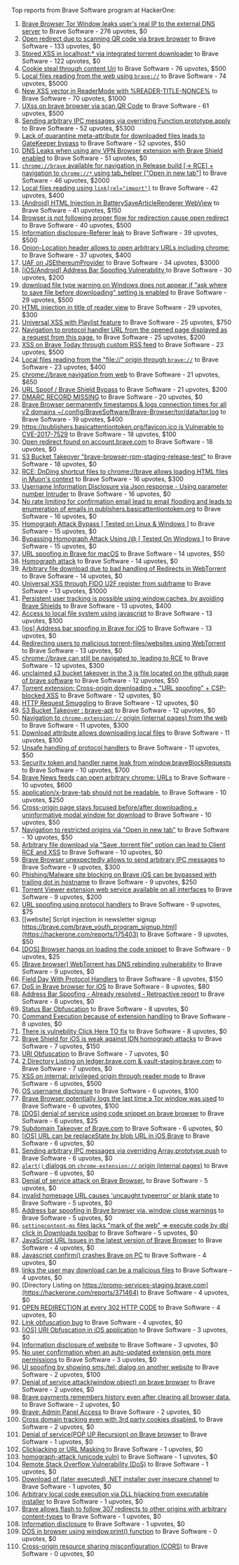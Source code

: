 Top reports from Brave Software program at HackerOne:

1. [Brave Browser Tor Window leaks user's real IP to the external DNS server](https://hackerone.com/reports/1077022) to Brave Software - 276 upvotes, $0
2. [Open redirect due to scanning QR code via brave browser](https://hackerone.com/reports/1946534) to Brave Software - 133 upvotes, $0
3. [Stored XSS in localhost:* via integrated torrent downloader](https://hackerone.com/reports/681617) to Brave Software - 122 upvotes, $0
4. [Cookie steal through content Uri](https://hackerone.com/reports/876192) to Brave Software - 76 upvotes, $500
5. [Local files reading from the web using `brave://`](https://hackerone.com/reports/390013) to Brave Software - 74 upvotes, $5000
6. [New XSS vector in ReaderMode with %READER-TITLE-NONCE%](https://hackerone.com/reports/1436142) to Brave Software - 70 upvotes, $1000
7. [UXss on brave browser via scan QR Code](https://hackerone.com/reports/1884042) to Brave Software - 61 upvotes, $500
8. [Sending arbitrary IPC messages via overriding Function.prototype.apply](https://hackerone.com/reports/188086) to Brave Software - 52 upvotes, $5300
9. [Lack of quarantine meta-attribute for downloaded files leads to GateKeeper bypass](https://hackerone.com/reports/374106) to Brave Software - 52 upvotes, $50
10. [DNS Leaks when using any VPN Browser extension with Brave Shield enabled](https://hackerone.com/reports/1203842) to Brave Software - 51 upvotes, $0
11. [`chrome://brave` available for navigation in Release build [-\> RCE] + navigation to `chrome://*` using tab_helper ["Open in new tab"]](https://hackerone.com/reports/395737) to Brave Software - 46 upvotes, $2000
12. [Local files reading using `link[rel="import"]`](https://hackerone.com/reports/375329) to Brave Software - 42 upvotes, $400
13. [[Android] HTML Injection in BatterySaveArticleRenderer WebView](https://hackerone.com/reports/176065) to Brave Software - 41 upvotes, $150
14. [Browser is not following proper flow for redirection cause open redirect ](https://hackerone.com/reports/1579374) to Brave Software - 40 upvotes, $500
15. [Information disclosure-Referer leak](https://hackerone.com/reports/1337624) to Brave Software - 39 upvotes, $500
16. [Onion-Location header allows to open arbitrary URLs including chrome:](https://hackerone.com/reports/1089995) to Brave Software - 37 upvotes, $400
17. [UAF on JSEthereumProvider](https://hackerone.com/reports/1977252) to Brave Software - 34 upvotes, $3000
18. [[iOS/Android] Address Bar Spoofing Vulnerability ](https://hackerone.com/reports/175958) to Brave Software - 30 upvotes, $200
19. [download file type warning on Windows does not appear if "ask where to save file before downloading" setting is enabled](https://hackerone.com/reports/1848062) to Brave Software - 29 upvotes, $500
20. [HTML injection in title of reader view](https://hackerone.com/reports/991713) to Brave Software - 29 upvotes, $300
21. [Universal XSS with Playlist feature](https://hackerone.com/reports/1436558) to Brave Software - 25 upvotes, $750
22. [Navigation to protocol handler URL from the opened page displayed as a request from this page.](https://hackerone.com/reports/374969) to Brave Software - 25 upvotes, $200
23. [XSS on Brave Today through custom RSS feed](https://hackerone.com/reports/1184379) to Brave Software - 23 upvotes, $500
24. [Local files reading from the "file://" origin through `brave://`](https://hackerone.com/reports/390362) to Brave Software - 23 upvotes, $400
25. [chrome://brave navigation from web](https://hackerone.com/reports/415967) to Brave Software - 21 upvotes, $650
26. [URL Spoof / Brave Shield Bypass](https://hackerone.com/reports/255991) to Brave Software - 21 upvotes, $200
27. [DMARC RECORD MISSING](https://hackerone.com/reports/491753) to Brave Software - 20 upvotes, $0
28. [Brave Browser permanently timestamps & logs connection times for all v2 domains ~/.config/BraveSoftware/Brave-Browser/tor/data/tor.log](https://hackerone.com/reports/1249056) to Brave Software - 19 upvotes, $400
29. [https://publishers.basicattentiontoken.org/favicon.ico is Vulnerable to CVE-2017-7529](https://hackerone.com/reports/980856) to Brave Software - 18 upvotes, $100
30. [Open redirect found on account.brave.com](https://hackerone.com/reports/1338437) to Brave Software - 18 upvotes, $0
31. [S3 Bucket Takeover  "brave-browser-rpm-staging-release-test"](https://hackerone.com/reports/1835133) to Brave Software - 18 upvotes, $0
32. [RCE: DnDing shortcut files to chrome://brave allows loading HTML files in Muon's context](https://hackerone.com/reports/415258) to Brave Software - 16 upvotes, $300
33. [Username Information Disclosure via Json response - Using parameter number Intruder](https://hackerone.com/reports/812351) to Brave Software - 16 upvotes, $0
34. [No rate limiting for confirmation email lead to email flooding and leads to enumeration of emails in publishers.basicattentiontoken.org](https://hackerone.com/reports/854793) to Brave Software - 16 upvotes, $0
35. [Homograph Attack Bypass [ Tested on Linux & Windows ]](https://hackerone.com/reports/268984) to Brave Software - 15 upvotes, $0
36. [Bypassing Homograph Attack Using /@ [ Tested On Windows ]](https://hackerone.com/reports/317931) to Brave Software - 15 upvotes, $0
37. [URL spoofing in Brave for macOS](https://hackerone.com/reports/369086) to Brave Software - 14 upvotes, $50
38. [Homograph attack](https://hackerone.com/reports/175286) to Brave Software - 14 upvotes, $0
39. [Arbitrary file download due to bad handling of Redirects in WebTorrent](https://hackerone.com/reports/975514) to Brave Software - 14 upvotes, $0
40. [Universal XSS through FIDO U2F register from subframe](https://hackerone.com/reports/993670) to Brave Software - 13 upvotes, $1000
41. [Persistent user tracking is possible using window.caches, by avoiding Brave Shields](https://hackerone.com/reports/1668815) to Brave Software - 13 upvotes, $400
42. [Access to local file system using javascript](https://hackerone.com/reports/175979) to Brave Software - 13 upvotes, $100
43. [[ios] Address bar spoofing in Brave for iOS](https://hackerone.com/reports/176929) to Brave Software - 13 upvotes, $0
44. [Redirecting users to malicious torrent-files/websites using WebTorrent](https://hackerone.com/reports/968328) to Brave Software - 13 upvotes, $0
45. [chrome://brave can still be navigated to, leading to RCE](https://hackerone.com/reports/415178) to Brave Software - 12 upvotes, $300
46. [unclaimed s3 bucket takeover in the 3 js file located on the github page of  brave software](https://hackerone.com/reports/1316650) to Brave Software - 12 upvotes, $50
47. [Torrent extension: Cross-origin downloading + "URL spoofing" + CSP-blocked XSS](https://hackerone.com/reports/378864) to Brave Software - 12 upvotes, $0
48. [HTTP Request Smuggling](https://hackerone.com/reports/866382) to Brave Software - 12 upvotes, $0
49. [S3 Bucket Takeover : brave-apt](https://hackerone.com/reports/1791558) to Brave Software - 12 upvotes, $0
50. [Navigation to `chrome-extension://` origin (internal pages) from the web](https://hackerone.com/reports/378805) to Brave Software - 11 upvotes, $300
51. [Download attribute allows downloading local files](https://hackerone.com/reports/258710) to Brave Software - 11 upvotes, $100
52. [Unsafe handling of protocol handlers](https://hackerone.com/reports/369185) to Brave Software - 11 upvotes, $50
53. [Security token and handler name leak from window.braveBlockRequests](https://hackerone.com/reports/1668723) to Brave Software - 10 upvotes, $700
54. [Brave News feeds can open arbitrary chrome: URLs](https://hackerone.com/reports/1819668) to Brave Software - 10 upvotes, $600
55. [application/x-brave-tab should not be readable.](https://hackerone.com/reports/258578) to Brave Software - 10 upvotes, $250
56. [Cross-origin page stays focused before/after downloading + uninformative modal window for download](https://hackerone.com/reports/375259) to Brave Software - 10 upvotes, $50
57. [Navigation to restricted origins via "Open in new tab"](https://hackerone.com/reports/369218) to Brave Software - 10 upvotes, $50
58. [Arbitrary file download via "Save .torrent file" option can lead to Client RCE and XSS](https://hackerone.com/reports/963155) to Brave Software - 10 upvotes, $0
59. [Brave Browser unexpectedly allows to send arbitrary IPC messages](https://hackerone.com/reports/187542) to Brave Software - 9 upvotes, $300
60. [Phishing/Malware site blocking on Brave iOS can be bypassed with trailing dot in hostname](https://hackerone.com/reports/1068505) to Brave Software - 9 upvotes, $250
61. [Torrent Viewer extension web service available on all interfaces](https://hackerone.com/reports/300181) to Brave Software - 9 upvotes, $200
62. [URL spoofing using protocol handlers](https://hackerone.com/reports/373721) to Brave Software - 9 upvotes, $75
63. [[website] Script injection in newsletter signup https://brave.com/brave_youth_program_signup.html](https://hackerone.com/reports/175403) to Brave Software - 9 upvotes, $50
64. [[DOS] Browser hangs on loading the code snippet](https://hackerone.com/reports/181686) to Brave Software - 9 upvotes, $25
65. [[Brave browser] WebTorrent has DNS rebinding vulnerability](https://hackerone.com/reports/663729) to Brave Software - 9 upvotes, $0
66. [Field Day With Protocol Handlers](https://hackerone.com/reports/416040) to Brave Software - 8 upvotes, $150
67. [DoS in Brave browser for iOS](https://hackerone.com/reports/357665) to Brave Software - 8 upvotes, $80
68. [Address Bar Spoofing - Already resolved - Retroactive report](https://hackerone.com/reports/175779) to Brave Software - 8 upvotes, $0
69. [Status Bar Obfuscation](https://hackerone.com/reports/175701) to Brave Software - 8 upvotes, $0
70. [Command Execution because of extension handling](https://hackerone.com/reports/188078) to Brave Software - 8 upvotes, $0
71. [There is vulnebility Click Here TO fix](https://hackerone.com/reports/319036) to Brave Software - 8 upvotes, $0
72. [Brave Shield for iOS is weak against IDN homograph attacks](https://hackerone.com/reports/1819329) to Brave Software - 7 upvotes, $150
73. [URI Obfuscation](https://hackerone.com/reports/175529) to Brave Software - 7 upvotes, $0
74. [2 Directory Listing on ledger.brave.com & vault-staging.brave.com](https://hackerone.com/reports/175320) to Brave Software - 7 upvotes, $0
75. [XSS on internal: privileged origin through reader mode](https://hackerone.com/reports/1438028) to Brave Software - 6 upvotes, $500
76. [OS username disclosure](https://hackerone.com/reports/258585) to Brave Software - 6 upvotes, $100
77. [Brave Browser potentially logs the last time a Tor window was used](https://hackerone.com/reports/1024668) to Brave Software - 6 upvotes, $100
78. [[DOS] denial of service using code snippet on brave browser](https://hackerone.com/reports/181558) to Brave Software - 6 upvotes, $25
79. [Subdomain Takeover of Brave.com](https://hackerone.com/reports/175397) to Brave Software - 6 upvotes, $0
80. [[iOS] URL can be replaceState by blob URL in iOS Brave](https://hackerone.com/reports/215044) to Brave Software - 6 upvotes, $0
81. [Sending arbitrary IPC messages via overriding Array.prototype.push](https://hackerone.com/reports/188561) to Brave Software - 6 upvotes, $0
82. [`alert()` dialogs on `chrome-extension://` origin (internal pages)](https://hackerone.com/reports/378809) to Brave Software - 6 upvotes, $0
83. [Denial of service attack on Brave Browser.](https://hackerone.com/reports/176066) to Brave Software - 5 upvotes, $0
84. [invalid homepage URL causes 'uncaught typeerror' or blank state](https://hackerone.com/reports/177184) to Brave Software - 5 upvotes, $0
85. [Address bar spoofing in Brave browser via. window close warnings](https://hackerone.com/reports/208834) to Brave Software - 5 upvotes, $0
86. [`settingcontent-ms` files lacks "mark of the web" =\> execute code by dbl click in Downloads toolbar](https://hackerone.com/reports/377206) to Brave Software - 5 upvotes, $0
87. [JavaScript URL Issues in the latest version of Brave Browser](https://hackerone.com/reports/176083) to Brave Software - 4 upvotes, $0
88. [Javascript confirm() crashes Brave on PC](https://hackerone.com/reports/176076) to Brave Software - 4 upvotes, $0
89. [links the user may download can be a malicious files](https://hackerone.com/reports/182557) to Brave Software - 4 upvotes, $0
90. [Directory Listing on https://promo-services-staging.brave.com](https://hackerone.com/reports/371464) to Brave Software - 4 upvotes, $0
91. [OPEN REDIRECTION at every 302 HTTP CODE](https://hackerone.com/reports/369447) to Brave Software - 4 upvotes, $0
92. [Link obfuscation bug](https://hackerone.com/reports/669440) to Brave Software - 4 upvotes, $0
93. [[iOS] URI Obfuscation in iOS application](https://hackerone.com/reports/176159) to Brave Software - 3 upvotes, $0
94. [Information disclosure of website](https://hackerone.com/reports/179121) to Brave Software - 3 upvotes, $0
95. [No user confirmation when an auto-updated extension gets more permissions](https://hackerone.com/reports/199243) to Brave Software - 3 upvotes, $0
96. [UI spoofing by showing sms:/tel: dialog on another website](https://hackerone.com/reports/1819652) to Brave Software - 2 upvotes, $100
97. [Denial of service attack(window object) on brave browser](https://hackerone.com/reports/176197) to Brave Software - 2 upvotes, $0
98. [Brave payments remembers history even after clearing all browser data.](https://hackerone.com/reports/203088) to Brave Software - 2 upvotes, $0
99. [Brave: Admin Panel Access](https://hackerone.com/reports/175366) to Brave Software - 2 upvotes, $0
100. [Cross domain tracking even with 3rd party cookies disabled.](https://hackerone.com/reports/331428) to Brave Software - 2 upvotes, $0
101. [Denial of service(POP UP Recursion) on Brave browser](https://hackerone.com/reports/179248) to Brave Software - 1 upvotes, $0
102. [Clickjacking or URL Masking ](https://hackerone.com/reports/204198) to Brave Software - 1 upvotes, $0
103. [homograph-attack (unicode vuln)](https://hackerone.com/reports/221461) to Brave Software - 1 upvotes, $0
104. [Remote Stack Overflow Vulnerability (DoS)](https://hackerone.com/reports/181061) to Brave Software - 1 upvotes, $0
105. [Download of (later executed) .NET installer over insecure channel](https://hackerone.com/reports/272231) to Brave Software - 1 upvotes, $0
106. [Arbitrary local code execution via DLL hijacking from executable installer](https://hackerone.com/reports/272221) to Brave Software - 1 upvotes, $0
107. [Brave allows flash to follow 307 redirects to other origins with arbitrary content-types](https://hackerone.com/reports/449478) to Brave Software - 1 upvotes, $0
108. [Information disclosure](https://hackerone.com/reports/1347249) to Brave Software - 1 upvotes, $0
109. [DOS in browser using window.print() function](https://hackerone.com/reports/176364) to Brave Software - 0 upvotes, $0
110. [Cross-origin resource sharing misconfiguration (CORS)](https://hackerone.com/reports/954512) to Brave Software - 0 upvotes, $0

